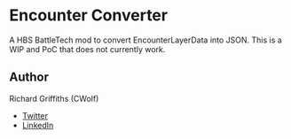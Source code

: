 # Encounter Converter

A HBS BattleTech mod to convert EncounterLayerData into JSON. This is a WIP and PoC that does not currently work.

## Author

Richard Griffiths (CWolf)
  * [Twitter](https://twitter.com/CWolf)
  * [LinkedIn](https://www.linkedin.com/in/richard-griffiths-436b7a19/)